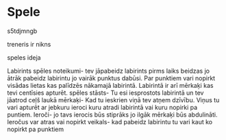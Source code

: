 # Spele
s5tdjmngb







treneris ir nikns



speles ideja

Labirints
spēles noteikumi- tev jāpabeidz labirints pirms laiks beidzas jo ātrāk pabeidz labirintu jo vairāk punktus dabūsi. Par punktiem vari nopirkt visādas lietas kas palīdzēs nākamajā labirintā. Labirintā ir arī mērkaķi kas tevi centīsies apturēt.
spēles stāsts- Tu esi iesprostots labirintā un tev jāatrod ceļš laukā
mērkaķi- Kad tu ieskrien viņā tev atņem dzīvību. Viņus tu vari apturēt ar jebkuru ieroci kuru atradi labirintā vai kuru nopirki pa puntiem. 
Ieroči- jo tavs ierocis būs stiprāks jo ilgāk mērkaķi būs abdulināti. Ieročus var atras vai nopirkt
veikals- kad pabeidz labirintu tu vari kaut ko nopirkt pa punktiem





